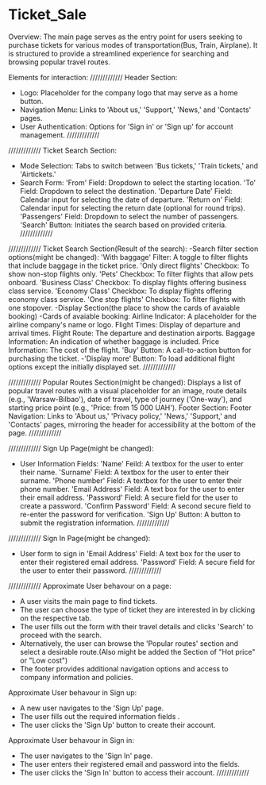 # Ticket_Sale


Overview:
The main page serves as the entry point for users seeking to purchase tickets for various modes of transportation(Bus, Train, Airplane). 
It is structured to provide a streamlined experience for searching and browsing popular travel routes.

Elements for interaction:
/////////////
Header Section:
- Logo: Placeholder for the company logo that may serve as a home button.
- Navigation Menu: Links to 'About us,' 'Support,' 'News,' and 'Contacts' pages.
- User Authentication: Options for 'Sign in' or 'Sign up' for account management.
/////////////

/////////////
Ticket Search Section:
- Mode Selection: Tabs to switch between 'Bus tickets,' 'Train tickets,' and 'Airtickets.'
- Search Form:
    'From' Field: Dropdown to select the starting location.
    'To' Field: Dropdown to select the destination.
    'Departure Date' Field: Calendar input for selecting the date of departure.
    'Return on' Field: Calendar input for selecting the return date (optional for round trips).
    'Passengers' Field: Dropdown to select the number of passengers.
    'Search' Button: Initiates the search based on provided criteria.
/////////////

/////////////
Ticket Search Section(Result of the search):
-Search filter section options(might be changed):
    'With baggage' Filter: A toggle to filter flights that include baggage in the ticket price.
    'Only direct flights' Checkbox: To show non-stop flights only.
    'Pets' Checkbox: To filter flights that allow pets onboard.
    'Business Class' Checkbox: To display flights offering business class service.
    'Economy Class' Checkbox: To display flights offering economy class service.
    'One stop flights' Checkbox: To filter flights with one stopover.
-Display Section(the place to show the cards of avaiable booking)
-Cards of avaiable booking:
    Airline Indicator: A placeholder for the airline company's name or logo.
    Flight Times: Display of departure and arrival times.
    Flight Route: The departure and destination airports.
    Baggage Information: An indication of whether baggage is included.
    Price Information: The cost of the flight.
    'Buy' Button: A call-to-action button for purchasing the ticket.
-'Display more' Button: To load additional flight options except the initially displayed set.
/////////////

/////////////
Popular Routes Section(might be changed):
Displays a list of popular travel routes with a visual placeholder for an image, route details (e.g., 'Warsaw-Bilbao'), date of travel, type of journey ('One-way'), and starting price point (e.g., 'Price: from 15 000 UAH').
Footer Section:
Footer Navigation: Links to 'About us,' 'Privacy policy,' 'News,' 'Support,' and 'Contacts' pages, mirroring the header for accessibility at the bottom of the page.
/////////////

/////////////
Sign Up Page(might be changed):
- User Information Fields:
    'Name' Feild: A textbox for the user to enter their name.
    'Surname' Field: A textbox for the user to enter their surname.
    'Phone number' Field: A textbox for the user to enter their phone number.
    'Email Address' Field: A text box for the user to enter their email address.
    'Password' Field: A secure field for the user to create a password.
    'Confirm Password' Field: A second secure field to re-enter the password for verification.
    'Sign Up' Button: A button to submit the registration information.
/////////////

/////////////
Sign In Page(might be changed):
- User form to sign in
    'Email Address' Field: A text box for the user to enter their registered email address.
    'Password' Field: A secure field for the user to enter their password.
/////////////

/////////////
Approximate User behavour on a page:
- A user visits the main page to find tickets.
- The user can choose the type of ticket they are interested in by clicking on the respective tab.
- The user fills out the form with their travel details and clicks 'Search' to proceed with the search.
- Alternatively, the user can browse the 'Popular routes' section and select a desirable route.(Also might be added the Section of "Hot price" or "Low cost")
- The footer provides additional navigation options and access to company information and policies.

Approximate User behavour in Sign up:
- A new user navigates to the 'Sign Up' page.
- The user fills out the required information fields .
- The user clicks the 'Sign Up' button to create their account.

Approximate User behavour in Sign in:
- The user navigates to the 'Sign In' page.
- The user enters their registered email and password into the fields.
- The user clicks the 'Sign In' button to access their account.
/////////////